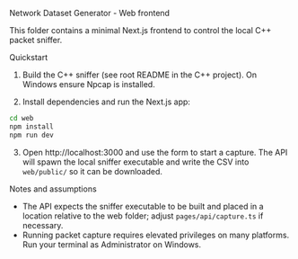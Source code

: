 Network Dataset Generator - Web frontend

This folder contains a minimal Next.js frontend to control the local C++ packet sniffer.

Quickstart

1. Build the C++ sniffer (see root README in the C++ project). On Windows ensure Npcap is installed.

2. Install dependencies and run the Next.js app:

```bash
cd web
npm install
npm run dev
```

3. Open http://localhost:3000 and use the form to start a capture. The API will spawn the local sniffer executable and write the CSV into `web/public/` so it can be downloaded.

Notes and assumptions
- The API expects the sniffer executable to be built and placed in a location relative to the web folder; adjust `pages/api/capture.ts` if necessary.
- Running packet capture requires elevated privileges on many platforms. Run your terminal as Administrator on Windows.
